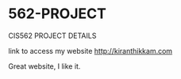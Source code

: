# 562-PROJECT
CIS562 PROJECT DETAILS


link to access my website http://kiranthikkam.com


Great website, I like it.

